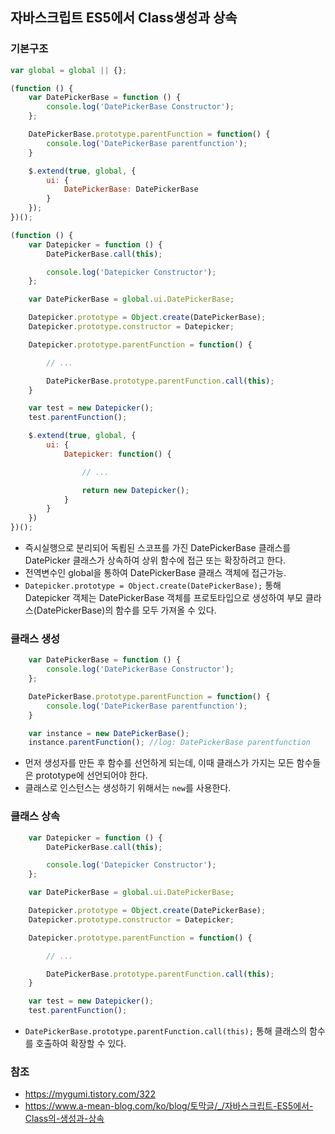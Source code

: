 ## 자바스크립트 ES5에서 Class생성과 상속


### __기본구조__
```js
var global = global || {};

(function () {
    var DatePickerBase = function () {
        console.log('DatePickerBase Constructor');
    };

    DatePickerBase.prototype.parentFunction = function() {
        console.log('DatePickerBase parentfunction');
    }

    $.extend(true, global, {
        ui: {
            DatePickerBase: DatePickerBase
        }
    });
})();

(function () {
    var Datepicker = function () {
        DatePickerBase.call(this);

        console.log('Datepicker Constructor');
    };

    var DatePickerBase = global.ui.DatePickerBase;

    Datepicker.prototype = Object.create(DatePickerBase);
    Datepicker.prototype.constructor = Datepicker;

    Datepicker.prototype.parentFunction = function() {

        // ...

        DatePickerBase.prototype.parentFunction.call(this);
    }

    var test = new Datepicker();
    test.parentFunction();

    $.extend(true, global, {
        ui: {
            Datepicker: function() {

                // ...

                return new Datepicker();
            }
        }
    })
})();

```
- 즉시실행으로 분리되어 독룁된 스코프를 가진 DatePickerBase 클래스를 DatePicker 클래스가 상속하여 상위 함수에 접근 또는 확장하려고 한다.
- 전역변수인 global을 통하여 DatePickerBase 클래스 객체에 접근가능.
- `Datepicker.prototype = Object.create(DatePickerBase);` 통해 Datepicker 객체는 DatePickerBase 객체를 프로토타입으로 생성하여 부모 클라스(DatePickerBase)의 함수를 모두 가져올 수 있다.

### __클래스 생성__
```js
    var DatePickerBase = function () {
        console.log('DatePickerBase Constructor');
    };

    DatePickerBase.prototype.parentFunction = function() {
        console.log('DatePickerBase parentfunction');
    }

    var instance = new DatePickerBase();
    instance.parentFunction(); //log: DatePickerBase parentfunction
```

- 먼저 생성자를 만든 후 함수를 선언하게 되는데, 이때 클래스가 가지는 모든 함수들은 prototype에 선언되어야 한다.
- 클래스로 인스턴스는 생성하기 위해서는 `new`를 사용한다.

### __클래스 상속__
```js
    var Datepicker = function () {
        DatePickerBase.call(this);

        console.log('Datepicker Constructor');
    };

    var DatePickerBase = global.ui.DatePickerBase;

    Datepicker.prototype = Object.create(DatePickerBase);
    Datepicker.prototype.constructor = Datepicker;

    Datepicker.prototype.parentFunction = function() {

        // ...

        DatePickerBase.prototype.parentFunction.call(this);
    }

    var test = new Datepicker();
    test.parentFunction();
```
- `DatePickerBase.prototype.parentFunction.call(this);` 통해 클래스의 함수를 호출하여 확장할 수 있다.

### __참조__
- https://mygumi.tistory.com/322
- https://www.a-mean-blog.com/ko/blog/토막글/_/자바스크립트-ES5에서-Class의-생성과-상속